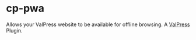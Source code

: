 # cp-pwa
Allows your ValPress website to be available for offline browsing. A [ValPress](https://github.com/wp-kitten/valpress) Plugin.
